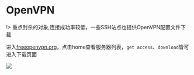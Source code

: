 # OpenVPN

!> 重点封杀的对象,连接成功率较低，一些SSH站点也提供OpenVPN配置文件下载

进入[freeopenvpn.org](https://www.freeopenvpn.org/)，点击home查看服务器列表，`get access`、`download`皆可进入下载页面

<!-- ![](https://ipfs.io/ipfs/QmbkkgwTLEQGRWNEqWAvhnLkaNB5dVWNmZiLV1HYonVkwQ?1.png) -->

![](https://raw.githubusercontent.com/loremwalker/fq-book/master/docs/images/2018-04-29_012851.png)




